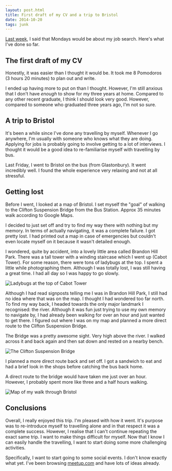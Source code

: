 ```yaml
---
layout: post.html
title: First draft of my CV and a trip to Bristol
date: 2014-10-20
tags: junk
---
```


[Last week](/2014/two-months-of-blogging/), I said that Mondays would be about my job search. Here's what I've done so far.

<!--more-->

## The first draft of my CV

Honestly, it was easier than I thought it would be. It took me 8 Pomodoros (3 hours 20 minutes) to plan out and write. 

I ended up having more to put on than I thought. However, I'm still anxious that I don't have *enough* to show for my three years at home. Compared to any other recent graduate, I think I should look very good. However, compared to someone who graduated three years ago, I'm not so sure. 

## A trip to Bristol

It's been a while since I've done any travelling by myself. Whenever I go anywhere, I'm usually with someone who knows what they are doing. Applying for jobs is probably going to involve getting to a lot of interviews. I thought it would be a good idea to re-familiarise myself with travelling by bus. 

Last Friday, I went to Bristol on the bus (from Glastonbury). It went incredibly well. I found the whole experience very relaxing and not at all stressful. 

## Getting lost

Before I went, I looked at a map of Bristol. I set myself the "goal" of walking to the Clifton Suspension Bridge from the Bus Station. Approx 35 minutes walk according to Google Maps. 

I decided to just set off and try to find my way there with nothing but my memory. In terms of actually navigating, it was a complete failure. I got pretty lost. I had printed out a map in case of emergencies but couldn't even locate myself on it because it wasn't detailed enough. 

I wondered, quite by accident, into a lovely little area called Brandon Hill Park. There was a tall tower with a winding staircase which I went up (Cabot Tower). For some reason, there were tons of ladybugs at the top. I spent a little while photographing them. Although I was totally lost, I was still having a great time. I had all day so I was happy to go slowly. 

![Ladybugs at the top of Cabot Tower](/images/2014/first-draft-of-my-cv-and-a-trip-to-bristol/ladybugs-cabot-tower.jpg)

Although I had read signposts telling me I was in Brandon Hill Park, I still had no idea where that was on the map. I thought I had wondered too far north. To find my way back, I headed towards the only major landmark I recognised: the river. Although it was fun just trying to use my own memory to navigate by, I had already been walking for over an hour and just wanted to get there. I figured out where I was on my map and planned a more direct route to the Clifton Suspension Bridge.

The Bridge was a pretty awesome sight. Very high above the river. I walked across it and back again and then sat down and rested on a nearby bench.

![The Clifton Suspension Bridge](/images/2014/first-draft-of-my-cv-and-a-trip-to-bristol/clifton-suspension-bridge.jpg)

I planned a more direct route back and set off. I got a sandwich to eat and had a brief look in the shops before catching the bus back home. 

A direct route to the bridge would have taken me just over an hour. However, I probably spent more like three and a half hours walking. 

![Map of my walk through Bristol](/images/2014/first-draft-of-my-cv-and-a-trip-to-bristol/bristol-map-walk.jpg)

## Conclusions

Overall, I really enjoyed this trip. I'm pleased with how it went. It's purpose was to re-introduce myself to travelling alone and in that respect it was a complete success. However, I realise that I can't continue repeating the exact same trip. I want to make things difficult for myself. Now that I know I can easily handle the travelling, I want to start doing some more challenging activities. 

Specifically, I want to start going to some social events. I don't know exactly what yet. I've been browsing [meetup.com](http://www.meetup.com/) and have lots of ideas already. 
